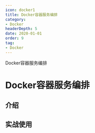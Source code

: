 ```yaml
---
icon: docker1
title: Docker容器服务编排
category: 
- Docker
headerDepth: 5
date: 2020-01-01
order: 9
tag:
- Docker
---
```


Docker容器服务编排

<!-- more -->

# Docker容器服务编排

## 介绍

## 实战使用
